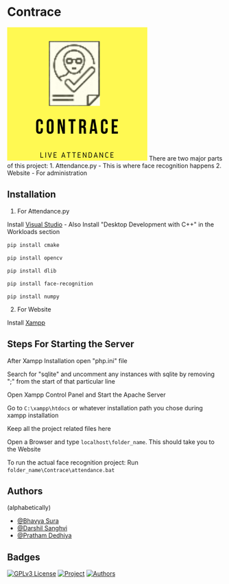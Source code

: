 # Contrace

<img src="https://github.com/Baboon12/Contrace-Live-Attendace/blob/main/user_images/Contrace%20-%203.png" alt="Contrace Logo">
There are two major parts of this project:
1. Attendance.py - This is where face recognition happens
2. Website - For administration
<br>



## Installation
1. For Attendance.py

Install  [Visual Studio](https://visualstudio.microsoft.com/downloads/) - Also Install "Desktop Development with C++" in the Workloads section

```shell
pip install cmake
```

```shell
pip install opencv
```

```shell
pip install dlib
```

```shell
pip install face-recognition
```

```shell
pip install numpy
```

2. For Website

Install [Xampp](https://www.apachefriends.org/download.html)


## Steps For Starting the Server

After Xampp Installation open "php.ini" file

Search for "sqlite" and uncomment any instances with sqlite by removing ";" from the start of that particular line

Open Xampp Control Panel and Start the Apache Server

Go to `C:\xampp\htdocs` or whatever installation path you chose during xampp installation

Keep all the project related files here

Open a Browser and type `localhost\folder_name`. This should take you to the Website

To run the actual face recognition project: Run `folder_name\Contrace\attendance.bat`


## Authors

(alphabetically)
- [@Bhavya Sura](https://www.github.com/Baboon12)
- [@Darshil Sanghvi](https://github.com/darshilsanghvi)
- [@Pratham Dedhiya](https://github.com/prathamdedhiya17)

## Badges

[![GPLv3 License](https://img.shields.io/badge/License-GPL%20v3-yellow.svg)](https://opensource.org/licenses/)
[![Project](https://img.shields.io/badge/Project-Contrace--Live%20Attendance-green)](https://opensource.org/licenses/) 
[![Authors](https://img.shields.io/badge/Authors-Bhavya%20Sura%2C%20Darshil%20Sanghvi%20and%20Pratham%20Dedhiya%20-orange)](https://opensource.org/licenses/)
